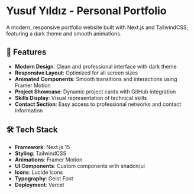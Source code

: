 # Yusuf Yıldız - Personal Portfolio
A modern, responsive portfolio website built with Next.js and TailwindCSS, featuring a dark theme and smooth animations.

## 🌟 Features

- **Modern Design**: Clean and professional interface with dark theme
- **Responsive Layout**: Optimized for all screen sizes
- **Animated Components**: Smooth transitions and interactions using Framer Motion
- **Project Showcase**: Dynamic project cards with GitHub integration
- **Skills Display**: Visual representation of technical skills
- **Contact Section**: Easy access to professional networks and contact information

## 🛠 Tech Stack

- **Framework**: Next.js 15
- **Styling**: TailwindCSS
- **Animations**: Framer Motion
- **UI Components**: Custom components with shadcn/ui
- **Icons**: Lucide Icons
- **Typography**: Geist Font
- **Deployment**: Vercel